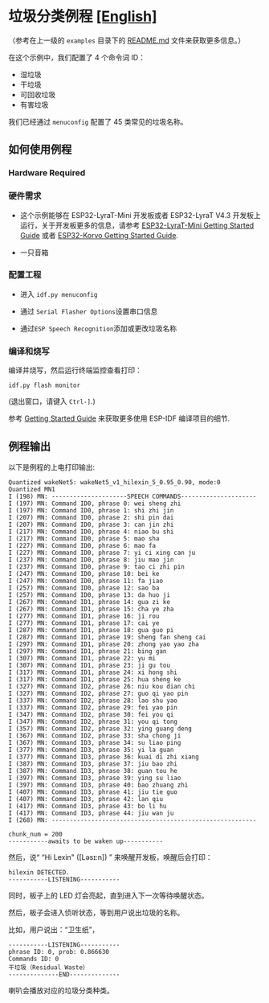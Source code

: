 # 垃圾分类例程 [[English]](./README.md)

（参考在上一级的 `examples` 目录下的 [README.md](../README.md) 文件来获取更多信息。）

在这个示例中，我们配置了 4 个命令词 ID：

* 湿垃圾
* 干垃圾
* 可回收垃圾
* 有害垃圾

我们已经通过 `menuconfig` 配置了 45 类常见的垃圾名称。

## 如何使用例程

### Hardware Required
### 硬件需求

- 这个示例能够在 ESP32-LyraT-Mini 开发板或者 ESP32-LyraT V4.3 开发板上运行，关于开发板更多的信息，请参考 [ESP32-LyraT-Mini Getting Started Guide](https://docs.espressif.com/projects/esp-adf/en/latest/get-started/get-started-esp32-lyrat-mini.html) 或者 [ESP32-Korvo Getting Started Guide](https://github.com/espressif/esp-skainet/blob/master/docs/en/hw-reference/esp32/user-guide-esp32-korvo-v1.1.md).

- 一只音箱

### 配置工程

* 进入 `idf.py menuconfig`

* 通过 `Serial Flasher Options`设置串口信息

* 通过`ESP Speech Recognition`添加或更改垃圾名称

### 编译和烧写

编译并烧写，然后运行终端监控查看打印：

```
idf.py flash monitor
```

(退出窗口，请键入 ``Ctrl-]``.)

参考 [Getting Started Guide](https://docs.espressif.com/projects/esp-idf/en/stable/get-started-cmake/index.html) 来获取更多使用 ESP-IDF 编译项目的细节.

## 例程输出

以下是例程的上电打印输出:

```
Quantized wakeNet5: wakeNet5_v1_hilexin_5_0.95_0.90, mode:0
Quantized MN1
I (198) MN: ---------------------SPEECH COMMANDS---------------------
I (197) MN: Command ID0, phrase 0: wei sheng zhi
I (197) MN: Command ID0, phrase 1: shi zhi jin
I (207) MN: Command ID0, phrase 2: shi pin dai
I (207) MN: Command ID0, phrase 3: can jin zhi
I (217) MN: Command ID0, phrase 4: niao bu shi
I (217) MN: Command ID0, phrase 5: mao sha
I (227) MN: Command ID0, phrase 6: mao fa
I (227) MN: Command ID0, phrase 7: yi ci xing can ju
I (237) MN: Command ID0, phrase 8: jiu mao jin
I (237) MN: Command ID0, phrase 9: tao ci zhi pin
I (247) MN: Command ID0, phrase 10: bei ke
I (247) MN: Command ID0, phrase 11: fa jiao
I (257) MN: Command ID0, phrase 12: sao ba
I (257) MN: Command ID0, phrase 13: da huo ji
I (267) MN: Command ID1, phrase 14: gua zi ke
I (267) MN: Command ID1, phrase 15: cha ye zha
I (277) MN: Command ID1, phrase 16: ji rou
I (277) MN: Command ID1, phrase 17: cai ye
I (287) MN: Command ID1, phrase 18: gua guo pi
I (287) MN: Command ID1, phrase 19: sheng fan sheng cai
I (297) MN: Command ID1, phrase 20: zhong yao yao zha
I (297) MN: Command ID1, phrase 21: bing gan
I (307) MN: Command ID1, phrase 22: yu mi
I (307) MN: Command ID1, phrase 23: ji gu tou
I (317) MN: Command ID1, phrase 24: xi hong shi
I (317) MN: Command ID1, phrase 25: hua sheng ke
I (327) MN: Command ID2, phrase 26: niu kou dian chi
I (327) MN: Command ID2, phrase 27: guo qi yao pin
I (337) MN: Command ID2, phrase 28: lao shu yao
I (337) MN: Command ID2, phrase 29: fei yao pin
I (347) MN: Command ID2, phrase 30: fei you qi
I (347) MN: Command ID2, phrase 31: you qi tong
I (357) MN: Command ID2, phrase 32: ying guang deng
I (367) MN: Command ID2, phrase 33: sha chong ji
I (367) MN: Command ID3, phrase 34: su liao ping
I (377) MN: Command ID3, phrase 35: yi la guan
I (377) MN: Command ID3, phrase 36: kuai di zhi xiang
I (387) MN: Command ID3, phrase 37: jiu bao zhi
I (387) MN: Command ID3, phrase 38: guan tou he
I (397) MN: Command ID3, phrase 39: ying su liao
I (397) MN: Command ID3, phrase 40: bao zhuang zhi
I (407) MN: Command ID3, phrase 41: jiu tie guo
I (407) MN: Command ID3, phrase 42: lan qiu
I (417) MN: Command ID3, phrase 43: bo li hu
I (417) MN: Command ID3, phrase 44: jiu wan ju
I (268) MN: ---------------------------------------------------------

chunk_num = 200
-----------awaits to be waken up-----------

```

然后，说“ “Hi Lexin" ([Ləsɪ:n]) ” 来唤醒开发板，唤醒后会打印：

```
hilexin DETECTED.
-----------LISTENING-----------
```
同时，板子上的 LED 灯会亮起，直到进入下一次等待唤醒状态。

然后，板子会进入侦听状态，等到用户说出垃圾的名称。

比如，用户说出：“卫生纸”，

```
-----------LISTENING-----------
phrase ID: 0, prob: 0.866630
Commands ID: 0
干垃圾（Residual Waste）
--------------END--------------

```

喇叭会播放对应的垃圾分类种类。